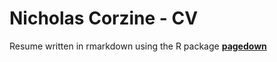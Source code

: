 # Nicholas Corzine - CV

Resume written in rmarkdown using the R package [**pagedown**](https://github.com/rstudio/pagedown)
